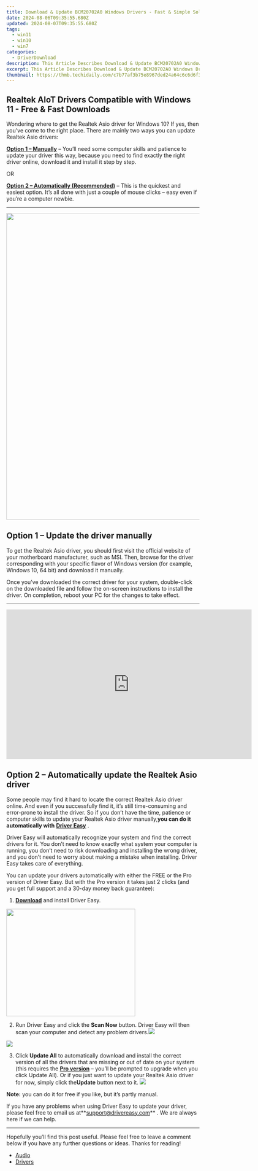 ```yaml
---
title: Download & Update BCM20702A0 Windows Drivers - Fast & Simple Solution
date: 2024-08-06T09:35:55.680Z
updated: 2024-08-07T09:35:55.680Z
tags:
  - win11
  - win10
  - win7
categories:
  - DriverDownload
description: This Article Describes Download & Update BCM20702A0 Windows Drivers - Fast & Simple Solution
excerpt: This Article Describes Download & Update BCM20702A0 Windows Drivers - Fast & Simple Solution
thumbnail: https://thmb.techidaily.com/c7b77af3b75e8967ded24a64c6c6d6f37fdcca8a8fd8cb255e01f8ccef4f7fd6.jpg
---
```


## Realtek AIoT Drivers Compatible with Windows 11 - Free & Fast Downloads

Wondering where to get the Realtek Asio driver for Windows 10? If yes, then you’ve come to the right place. There are mainly two ways you can update Realtek Asio drivers:

**[Option 1 – Manually](https://tools.techidaily.com/drivereasy/download/)**  – You’ll need some computer skills and patience to update your driver this way, because you need to find exactly the right driver online, download it and install it step by step.  

 OR  

**[Option 2 – Automatically (Recommended)](https://www.drivereasy.com/knowledge/download-realtek-asio-driver-for-windows-10-quick-easy/#option2)**  – This is the quickest and easiest option. It’s all done with just a couple of mouse clicks – easy even if you’re a computer newbie.

---

<!-- affiliate ads begin -->
<a href="https://aspironcom.sjv.io/c/5597632/1941789/21554" target="_top" id="1941789"><img src="//a.impactradius-go.com/display-ad/21554-1941789" border="0" alt="" width="650" height="800"/></a><img height="0" width="0" src="https://imp.pxf.io/i/5597632/1941789/21554" style="position:absolute;visibility:hidden;" border="0" />
<!-- affiliate ads end -->
## Option 1 – Update the driver manually

 To get the Realtek Asio driver, you should first visit the official website of your motherboard manufacturer, such as MSI. Then, browse for the driver corresponding with your specific flavor of Windows version (for example, Windows 10, 64 bit) and download it manually.

 Once you’ve downloaded the correct driver for your system, double-click on the downloaded file and follow the on-screen instructions to install the driver. On completion, reboot your PC for the changes to take effect.

---

<!-- affiliate ads begin -->
<a href="https://secure.2checkout.com/order/checkout.php?PRODS=2337838&QTY=1&AFFILIATE=108875&CART=1"><iframe width="640" height="390" src="https://www.youtube.com/embed/rzZwphIv4RM" title="APFill - Ink and Toner Coverage Calculator" frameborder="0" allow="accelerometer; autoplay; clipboard-write; encrypted-media; gyroscope; picture-in-picture; web-share" referrerpolicy="strict-origin-when-cross-origin" allowfullscreen></iframe></a>
<!-- affiliate ads end -->
## Option 2 – Automatically update the Realtek Asio driver

 Some people may find it hard to locate the correct Realtek Asio driver online. And even if you successfully find it, it’s still time-consuming and error-prone to install the driver. So if you don’t have the time, patience or computer skills to update your Realtek Asio driver manually,**you can do it automatically with** **[Driver Easy](https://tools.techidaily.com/drivereasy/download/)**  .

 Driver Easy will automatically recognize your system and find the correct drivers for it. You don’t need to know exactly what system your computer is running, you don’t need to risk downloading and installing the wrong driver, and you don’t need to worry about making a mistake when installing. Driver Easy takes care of everything.

 You can update your drivers automatically with either the FREE or the Pro version of Driver Easy. But with the Pro version it takes just 2 clicks (and you get full support and a 30-day money back guarantee):

1. **[Download](https://tools.techidaily.com/drivereasy/download/)**  and install Driver Easy.
<!-- affiliate ads begin -->
<a href="https://aligracehair.sjv.io/c/5597632/2087264/19272" target="_top" id="2087264"><img src="//a.impactradius-go.com/display-ad/19272-2087264" border="0" alt="" width="336" height="280"/></a><img height="0" width="0" src="https://imp.pxf.io/i/5597632/2087264/19272" style="position:absolute;visibility:hidden;" border="0" />
<!-- affiliate ads end -->
2. Run Driver Easy and click the **Scan Now** button. Driver Easy will then scan your computer and detect any problem drivers.![](https://images.drivereasy.com/wp-content/uploads/2019/07/image-444.png)
<!-- affiliate ads begin -->
<a href="https://store.movavi.com/affiliate.php?ACCOUNT=MOVAVI&AFFILIATE=108875&PATH=https%3A%2F%2Fwww.movavi.com%3FAFFILIATE%3D108875%26RESOURCE%3DMovavi%2BVideo%2BConverter%2BBox"><img src="https://mcusercontent.com/0885a03ded3d480dca9287f12/images/8020c1dc-518e-3bdf-6e7b-e6d1bdf1597b.jpg" border="0"></a>
<!-- affiliate ads end -->
3. Click **Update All** to automatically download and install the correct version of all the drivers that are missing or out of date on your system (this requires the **[Pro version](https://tools.techidaily.com/drivereasy/download/)**  – you’ll be prompted to upgrade when you click Update All). Or if you just want to update your Realtek Asio driver for now, simply click the**Update**  button next to it. ![](https://images.drivereasy.com/wp-content/uploads/2019/07/image-513.png)

**Note:** you can do it for free if you like, but it’s partly manual.

 If you have any problems when using Driver Easy to update your driver, please feel free to email us at**<support@drivereasy.com>** . We are always here if we can help.

---

 Hopefully you’ll find this post useful. Please feel free to leave a comment below if you have any further questions or ideas. Thanks for reading!

* [Audio](https://tools.techidaily.com/drivereasy/download/)
* [Drivers](https://tools.techidaily.com/drivereasy/download/)

<ins class="adsbygoogle"
     style="display:block"
     data-ad-format="autorelaxed"
     data-ad-client="ca-pub-7571918770474297"
     data-ad-slot="1223367746"></ins>



<ins class="adsbygoogle"
     style="display:block"
     data-ad-client="ca-pub-7571918770474297"
     data-ad-slot="8358498916"
     data-ad-format="auto"
     data-full-width-responsive="true"></ins>
